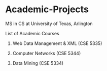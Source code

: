 # Academic-Projects
MS in CS at University of Texas, Arlington

List of Academic Courses

1. Web Data Management & XML (CSE 5335)

2. Computer Networks (CSE 5344)

3. Data Mining (CSE 5334)

